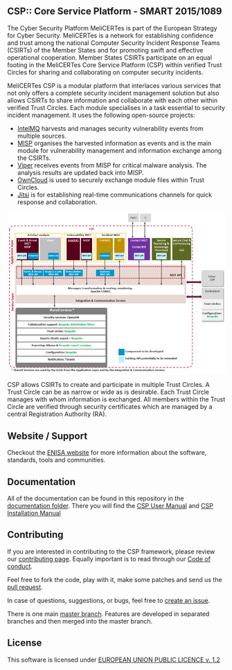 CSP:: Core Service Platform - SMART 2015/1089
--------------------------------------------------------------

The Cyber Security Platform MeliCERTes is part of the European Strategy for Cyber Security. MeliCERTes is a network for establishing confidence and trust among the national Computer Security Incident Response Teams (CSIRTs) of the Member States and for promoting swift and effective operational cooperation. Member States CSIRTs participate on an equal footing in the MeliCERTes Core Service Platform (CSP) within verified Trust Circles for sharing and collaborating on computer security incidents.   

MeliCERTes CSP is a modular platform that interlaces various services that not only offers a complete security incident management solution but also allows CSIRTs to share information and collaborate with each other within verified Trust Circles. Each module specialises in a task essential to security incident management. It uses the following open-source projects: 

- [IntelMQ](https://github.com/certtools/intelmq) harvests and manages security vulnerability events from multiple sources.
- [MISP](https://github.com/MISP/MISP) organises the harvested information as events and is the main module for vulnerability management and information exchange among the CSIRTs.
- [Viper](https://github.com/viper-framework/viper) receives events from MISP for critical malware analysis. The analysis results are updated back into MISP. 
- [OwnCloud](https://github.com/owncloud) is used to securely exchange module files within Trust Circles.
- [Jitsi](https://github.com/jitsi) is for establishing real-time communications channels for quick response and collaboration. 

![CSP Architecture](/Architecture/CSP_Solution_Architecture_4.0.png)

CSP allows CSIRTs to create and participate in multiple Trust Circles. A Trust Circle can be as narrow or wide as is desirable. Each Trust Circle manages with whom information is exchanged. All members within the Trust Circle are verified through security certificates which are managed by a central Registration Authority (RA).

Website / Support
------------------

Checkout the [ENISA website](https://www.enisa.europa.eu/) for more information about the software, standards, tools and communities. 

Documentation
-------------

All of the documentation can be found in this repository in the [documentation folder](/documentation). There you will find the [CSP User Manual](/CSP_User_Manual_v4.0.0.pdf') and [CSP Installation Manual](/CSP_Installation_Manual_v4.0.6.pdf')

Contributing
------------

If you are interested in contributing to the CSP framework, please review our [contributing page](CONTRIBUTING.md). Equally important is to read through our [Code of conduct](code_of_conduct.md).

Feel free to fork the code, play with it, make some patches and send us the [pull request](https://github.com/melicertes/csp/pulls).

In case of questions, suggestions, or bugs, feel free to [create an issue](https://github.com/melicertes/csp/issues).

There is one main [master branch](https://github.com/melicertes/csp/tree/master). Features are developed in separated branches and then merged into the master branch.

License
-------

This software is licensed under [EUROPEAN UNION PUBLIC LICENCE v. 1.2 ](https://joinup.ec.europa.eu/collection/eupl/eupl-text-11-12)